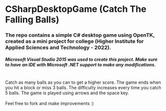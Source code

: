 # CSharpDesktopGame (Catch The Falling Balls)

### The repo contains a simple C# desktop game using OpenTK, created as a mini project for college (Higher Institute for Applied Sciences and Technology - 2022).
##### Microsoft Visual Studio 2015 was used to create this project. Make sure to have an IDE with Microsoft .NET support to make any modifications.
<br>
Catch as many balls as you can to get a higher score. The game ends when you hit a block or miss 3 balls. The difficulty increases every time you catch 5 balls.
The game is played using arrows and the space key.
<br><br>
Feel free to fork and make improvements :)

